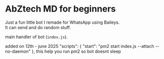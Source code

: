 # AbZtech MD  for beginners 

Just a fun little bot I remade for WhatsApp
using Baileys.  
It can send  and
do random stuff.

main handler of bot  (`index.js`).  


added  on 12th - june  2025
"scripts": {
    "start": "pm2 start index.js --attach --no-daemon"
  },
this help you run pm2 so bot doesnt sleep 
